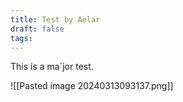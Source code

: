 ```yaml
---
title: Test by Aelar
draft: false
tags:
---
```

 This is a ma´jor test.

![[Pasted image 20240313093137.png]]